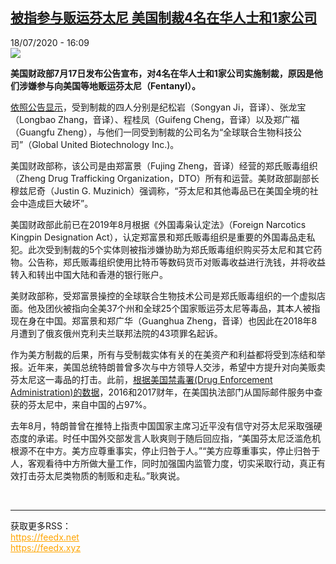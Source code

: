 <!--1595091393000-->
[被指参与贩运芬太尼 美国制裁4名在华人士和1家公司](http://www.rfi.fr//cn/%E5%9B%BD%E9%99%85/20200718-%E8%A2%AB%E6%8C%87%E5%8F%82%E4%B8%8E%E8%B4%A9%E8%BF%90%E8%8A%AC%E5%A4%AA%E5%B0%BC-%E7%BE%8E%E5%9B%BD%E5%88%B6%E8%A3%814%E5%90%8D%E5%9C%A8%E5%8D%8E%E4%BA%BA%E5%A3%AB%E5%92%8C1%E5%AE%B6%E5%85%AC%E5%8F%B8)
------

<div>18/07/2020 - 16:09</div><img src="https://s.rfi.fr/media/display/015e19fa-8ef3-11ea-b26d-005056a98db9/w:310/p:16x9/2020-04-09T145922Z_1212646379_RC221G960EQI_RTRMADP_3_HEALTH-CORONAVIRUS-TRUMP-ECONOMY.JPG"><p><strong>美国财政部7月17日发布公告宣布，对4名在华人士和1家公司实施制裁，原因是他们涉嫌参与向美国等地贩运芬太尼（Fentanyl）。</strong></p><div class="t-content__body u-clearfix"><div class="m-interstitial"></div><p><a target="_blank" href="http://home.treasury.gov/news/press-releases/sm1063">依照公告显示</a>，受到制裁的四人分别是纪松岩（Songyan Ji，音译）、张龙宝（Longbao Zhang，音译）、程桂凤（Guifeng Cheng，音译）以及郑广福（Guangfu Zheng），与他们一同受到制裁的公司名为“全球联合生物科技公司”（Global United Biotechnology Inc.)。</p><p>美国财政部称，该公司是由郑富景（Fujing Zheng，音译）经营的郑氏贩毒组织（Zheng Drug Trafficking Organization，DTO）所有和运营。美财政部副部长穆兹尼奇（Justin G. Muzinich）强调称，“芬太尼和其他毒品已在美国全境的社会中造成巨大破坏”。</p><p>美国财政部此前已在2019年8月根据《外国毒枭认定法》（Foreign Narcotics Kingpin Designation Act），认定郑富景和郑氏贩毒组织是重要的外国毒品走私犯。此次受到制裁的5个实体则被指涉嫌协助为郑氏贩毒组织购买芬太尼和其它药物。公告称，郑氏贩毒组织使用比特币等数码货币对贩毒收益进行洗钱，并将收益转入和转出中国大陆和香港的银行账户。</p><p>美财政部称，受郑富景操控的全球联合生物技术公司是郑氏贩毒组织的一个虚拟店面。他及团伙被指向全美37个州和全球25个国家贩运芬太尼等毒品，其本人被指现在身在中国。郑富景和郑广华（Guanghua Zheng，音译）也因此在2018年8月遭到了俄亥俄州克利夫兰联邦法院的43项罪名起诉。</p><p>作为美方制裁的后果，所有与受制裁实体有关的在美资产和利益都将受到冻结和举报。近年来，美国总统特朗普曾多次与中方领导人交涉，希望中方提升对向美贩卖芬太尼这一毒品的打击。此前，<a target="_blank" href="http://www.dea.gov/sites/default/files/2018-11/DIR-032-18 2018 NDTA [final] low resolution11-20.pdf">根据美国禁毒署(Drug Enforcement Administration)的数据</a>，2016和2017财年，在美国执法部门从国际邮件服务中查获的芬太尼中，来自中国的占97%。</p><p>去年8月，特朗普曾在推特上指责中国国家主席习近平没有信守对芬太尼采取强硬态度的承诺。时任中国外交部发言人耿爽则于随后回应指，“美国芬太尼泛滥危机根源不在中方。美方应尊重事实，停止归咎于人。”“美方应尊重事实，停止归咎于人，客观看待中方所做大量工作，同时加强国内监管力度，切实采取行动，真正有效打击芬太尼类物质的制贩和走私。”耿爽说。</p><div class="o-self-promo o-self-promo--nl o-self-promo--hidden" data-selfpromo-newsletter></div><div class="o-self-promo o-self-promo--app o-self-promo--hidden" data-selfpromo-app></div></div><br><hr><div>获取更多RSS：<br><a href="https://feedx.net" style="color:orange" target="_blank">https://feedx.net</a> <br><a href="https://feedx.xyz" style="color:orange" target="_blank">https://feedx.xyz</a><br></div>
